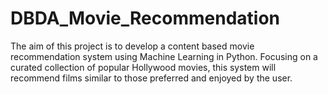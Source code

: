 # DBDA_Movie_Recommendation
The aim of this project is to develop a content based movie recommendation system using Machine Learning in Python. Focusing on a curated collection of popular Hollywood movies, this system will recommend films similar to those preferred and enjoyed by the user.
